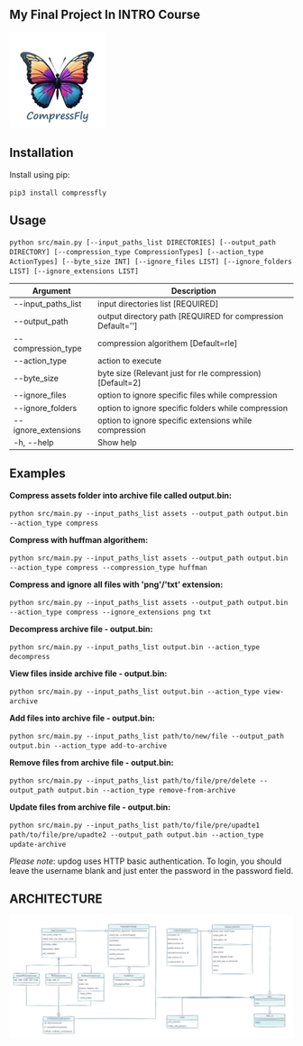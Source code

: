## My Final Project In INTRO Course
<img src="src\static\images\compress_fly.jpg" width="170" height="170" />

## Installation

Install using pip:

`pip3 install compressfly`

## Usage

`python src/main.py [--input_paths_list DIRECTORIES] [--output_path DIRECTORY] [--compression_type CompressionTypes] [--action_type ActionTypes] [--byte_size INT] [--ignore_files LIST] [--ignore_folders LIST] [--ignore_extensions LIST]`

| Argument                            | Description                                             |
|-------------------------------------|---------------------------------------------------------| 
| --input_paths_list                  | input directories list [REQUIRED]                       | 
| --output_path                       | output directory path  [REQUIRED for compression Default='']                                 |
| --compression_type                  | compression algorithem [Default=rle]                              |
| --action_type                       | action to execute                                       |
| --byte_size                         | byte size (Relevant just for rle compression) [Default=2]           |
| --ignore_files                      | option to ignore specific files while compression       |
| --ignore_folders                    | option to ignore specific folders while compression     |
| --ignore_extensions                 | option to ignore specific extensions while compression  |
| -h, --help                          | Show help                                               |

## Examples

**Compress assets folder into archive file called output.bin:**

`python src/main.py --input_paths_list assets --output_path output.bin --action_type compress`

**Compress with huffman algorithem:**

`python src/main.py --input_paths_list assets --output_path output.bin --action_type compress --compression_type huffman`

**Compress and ignore all files with 'png'/'txt' extension:**

`python src/main.py --input_paths_list assets --output_path output.bin --action_type compress --ignore_extensions png txt`

**Decompress archive file - output.bin:**

`python src/main.py --input_paths_list output.bin --action_type decompress`

**View files inside archive file - output.bin:**

`python src/main.py --input_paths_list output.bin --action_type view-archive`

**Add files into archive file - output.bin:**

`python src/main.py --input_paths_list path/to/new/file --output_path output.bin --action_type add-to-archive`

**Remove files from archive file - output.bin:**

`python src/main.py --input_paths_list path/to/file/pre/delete --output_path output.bin --action_type remove-from-archive`

**Update files from archive file - output.bin:**

`python src/main.py --input_paths_list path/to/file/pre/upadte1 path/to/file/pre/upadte2 --output_path output.bin --action_type update-archive`



*Please note*: updog uses HTTP basic authentication.
To login, you should leave the username blank and just
enter the password in the password field.



## ARCHITECTURE
![ARCHITECTURE](assets/compression-architecture2.jpg)

<!-- ![](https://media1.giphy.com/media/v1.Y2lkPTc5MGI3NjExNzZweHdzMWUwcTQ1N2toZXdzdjMzZGoxdDNxNTRwaXA5Y3Ric2xzaiZlcD12MV9pbnRlcm5hbF9naWZfYnlfaWQmY3Q9Zw/lOPJZITKZYLiU3cfGl/giphy.gif) -->